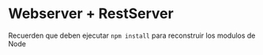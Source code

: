 # Webserver + RestServer

Recuerden que deben ejecutar ```npm install``` para reconstruir los modulos de Node